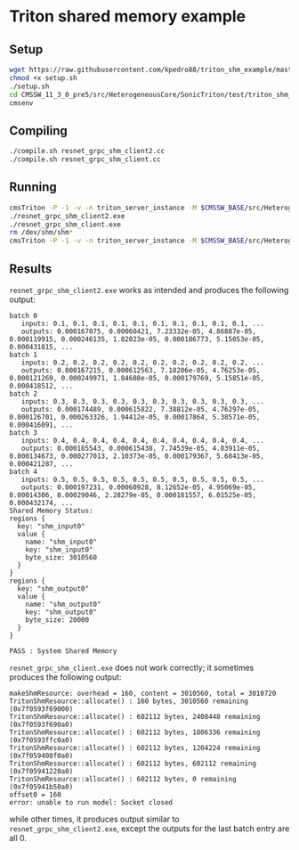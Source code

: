 # Triton shared memory example

## Setup

```bash
wget https://raw.githubusercontent.com/kpedro88/triton_shm_example/master/setup.sh
chmod +x setup.sh
./setup.sh
cd CMSSW_11_3_0_pre5/src/HeterogeneousCore/SonicTriton/test/triton_shm_example
cmsenv
```

## Compiling

```bash
./compile.sh resnet_grpc_shm_client2.cc
./compile.sh resnet_grpc_shm_client.cc
```

## Running

```bash
cmsTriton -P -1 -v -n triton_server_instance -M $CMSSW_BASE/src/HeterogeneousCore/SonicTriton/data/models/ start
./resnet_grpc_shm_client2.exe
./resnet_grpc_shm_client.exe
rm /dev/shm/shm*
cmsTriton -P -1 -v -n triton_server_instance -M $CMSSW_BASE/src/HeterogeneousCore/SonicTriton/data/models/ stop
```

## Results

`resnet_grpc_shm_client2.exe` works as intended and produces the following output:
```
batch 0
   inputs: 0.1, 0.1, 0.1, 0.1, 0.1, 0.1, 0.1, 0.1, 0.1, 0.1, ...
   outputs: 0.000167075, 0.00060421, 7.23332e-05, 4.86887e-05, 0.000119915, 0.000246135, 1.82023e-05, 0.000186773, 5.15053e-05, 0.000431815, ...
batch 1
   inputs: 0.2, 0.2, 0.2, 0.2, 0.2, 0.2, 0.2, 0.2, 0.2, 0.2, ...
   outputs: 0.000167215, 0.000612563, 7.18206e-05, 4.76253e-05, 0.000121269, 0.000249971, 1.84608e-05, 0.000179769, 5.15851e-05, 0.000418512, ...
batch 2
   inputs: 0.3, 0.3, 0.3, 0.3, 0.3, 0.3, 0.3, 0.3, 0.3, 0.3, ...
   outputs: 0.000174489, 0.000615822, 7.38812e-05, 4.76297e-05, 0.000126701, 0.000263326, 1.94412e-05, 0.00017864, 5.38571e-05, 0.000416091, ...
batch 3
   inputs: 0.4, 0.4, 0.4, 0.4, 0.4, 0.4, 0.4, 0.4, 0.4, 0.4, ...
   outputs: 0.000185543, 0.000615438, 7.74539e-05, 4.83911e-05, 0.000134673, 0.000277013, 2.10373e-05, 0.000179367, 5.68413e-05, 0.000421287, ...
batch 4
   inputs: 0.5, 0.5, 0.5, 0.5, 0.5, 0.5, 0.5, 0.5, 0.5, 0.5, ...
   outputs: 0.000197231, 0.00060928, 8.12652e-05, 4.95069e-05, 0.00014306, 0.00029046, 2.28279e-05, 0.000181557, 6.01525e-05, 0.000432174, ...
Shared Memory Status:
regions {
  key: "shm_input0"
  value {
    name: "shm_input0"
    key: "shm_input0"
    byte_size: 3010560
  }
}
regions {
  key: "shm_output0"
  value {
    name: "shm_output0"
    key: "shm_output0"
    byte_size: 20000
  }
}

PASS : System Shared Memory
```

`resnet_grpc_shm_client.exe` does not work correctly; it sometimes produces the following output:
```
makeShmResource: overhead = 160, content = 3010560, total = 3010720
TritonShmResource::allocate() : 160 bytes, 3010560 remaining (0x7f0593f69000)
TritonShmResource::allocate() : 602112 bytes, 2408448 remaining (0x7f0593f690a0)
TritonShmResource::allocate() : 602112 bytes, 1806336 remaining (0x7f0593ffc0a0)
TritonShmResource::allocate() : 602112 bytes, 1204224 remaining (0x7f059408f0a0)
TritonShmResource::allocate() : 602112 bytes, 602112 remaining (0x7f05941220a0)
TritonShmResource::allocate() : 602112 bytes, 0 remaining (0x7f05941b50a0)
offset0 = 160
error: unable to run model: Socket closed
```
while other times, it produces output similar to `resnet_grpc_shm_client2.exe`,
except the outputs for the last batch entry are all 0.
